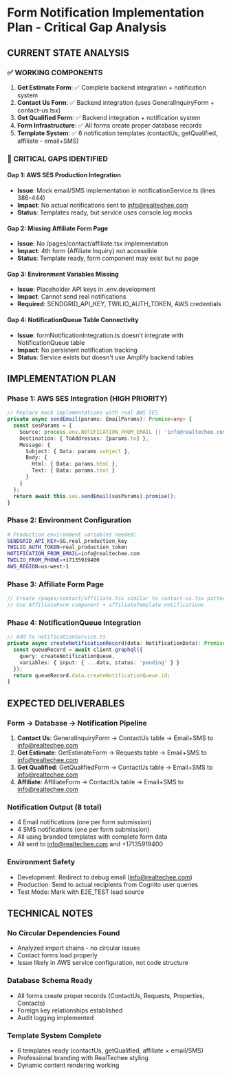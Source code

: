 # Form Notification Implementation Plan - Critical Gap Analysis

## **CURRENT STATE ANALYSIS**

### **✅ WORKING COMPONENTS**
1. **Get Estimate Form**: ✅ Complete backend integration + notification system
2. **Contact Us Form**: ✅ Backend integration (uses GeneralInquiryForm + contact-us.tsx)
3. **Get Qualified Form**: ✅ Backend integration + notification system  
4. **Form Infrastructure**: ✅ All forms create proper database records
5. **Template System**: ✅ 6 notification templates (contactUs, getQualified, affiliate - email+SMS)

### **🚨 CRITICAL GAPS IDENTIFIED**

#### **Gap 1: AWS SES Production Integration**
- **Issue**: Mock email/SMS implementation in notificationService.ts (lines 386-444)
- **Impact**: No actual notifications sent to info@realtechee.com
- **Status**: Templates ready, but service uses console.log mocks

#### **Gap 2: Missing Affiliate Form Page** 
- **Issue**: No /pages/contact/affiliate.tsx implementation
- **Impact**: 4th form (Affiliate Inquiry) not accessible 
- **Status**: Template ready, form component may exist but no page

#### **Gap 3: Environment Variables Missing**
- **Issue**: Placeholder API keys in .env.development
- **Impact**: Cannot send real notifications
- **Required**: SENDGRID_API_KEY, TWILIO_AUTH_TOKEN, AWS credentials

#### **Gap 4: NotificationQueue Table Connectivity**
- **Issue**: formNotificationIntegration.ts doesn't integrate with NotificationQueue table
- **Impact**: No persistent notification tracking
- **Status**: Service exists but doesn't use Amplify backend tables

## **IMPLEMENTATION PLAN**

### **Phase 1: AWS SES Integration (HIGH PRIORITY)**
```typescript
// Replace mock implementations with real AWS SES
private async sendEmail(params: EmailParams): Promise<any> {
  const sesParams = {
    Source: process.env.NOTIFICATION_FROM_EMAIL || 'info@realtechee.com',
    Destination: { ToAddresses: [params.to] },
    Message: {
      Subject: { Data: params.subject },
      Body: {
        Html: { Data: params.html },
        Text: { Data: params.text }
      }
    }
  };
  return await this.ses.sendEmail(sesParams).promise();
}
```

### **Phase 2: Environment Configuration**
```bash
# Production environment variables needed:
SENDGRID_API_KEY=SG.real_production_key
TWILIO_AUTH_TOKEN=real_production_token
NOTIFICATION_FROM_EMAIL=info@realtechee.com
TWILIO_FROM_PHONE=+17135919400
AWS_REGION=us-west-1
```

### **Phase 3: Affiliate Form Page**
```typescript
// Create /pages/contact/affiliate.tsx similar to contact-us.tsx pattern
// Use AffiliateForm component + affiliateTemplate notifications
```

### **Phase 4: NotificationQueue Integration**
```typescript
// Add to notificationService.ts
private async createNotificationRecord(data: NotificationData): Promise<string> {
  const queueRecord = await client.graphql({
    query: createNotificationQueue,
    variables: { input: { ...data, status: 'pending' } }
  });
  return queueRecord.data.createNotificationQueue.id;
}
```

## **EXPECTED DELIVERABLES**

### **Form → Database → Notification Pipeline**
1. **Contact Us**: GeneralInquiryForm → ContactUs table → Email+SMS to info@realtechee.com
2. **Get Estimate**: GetEstimateForm → Requests table → Email+SMS to info@realtechee.com  
3. **Get Qualified**: GetQualifiedForm → ContactUs table → Email+SMS to info@realtechee.com
4. **Affiliate**: AffiliateForm → ContactUs table → Email+SMS to info@realtechee.com

### **Notification Output (8 total)**
- 4 Email notifications (one per form submission)
- 4 SMS notifications (one per form submission) 
- All using branded templates with complete form data
- All sent to info@realtechee.com and +17135919400

### **Environment Safety**
- Development: Redirect to debug email (info@realtechee.com)
- Production: Send to actual recipients from Cognito user queries
- Test Mode: Mark with E2E_TEST lead source

## **TECHNICAL NOTES**

### **No Circular Dependencies Found**
- Analyzed import chains - no circular issues
- Contact forms load properly
- Issue likely in AWS service configuration, not code structure

### **Database Schema Ready** 
- All forms create proper records (ContactUs, Requests, Properties, Contacts)
- Foreign key relationships established
- Audit logging implemented

### **Template System Complete**
- 6 templates ready (contactUs, getQualified, affiliate × email/SMS)
- Professional branding with RealTechee styling
- Dynamic content rendering working